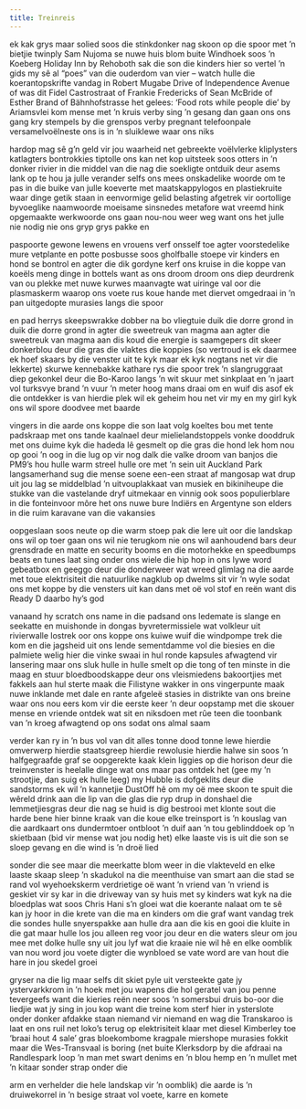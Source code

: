 ```yaml
---
title: Treinreis
---
```


ek kak grys maar solied soos die stinkdonker nag skoon op die spoor met ’n bietjie twinply Sam Nujoma se nuwe huis blom buite Windhoek soos ’n Koeberg Holiday Inn by Rehoboth sak die son die kinders hier so vertel ’n gids my sê al “poes” van die ouderdom van vier – watch hulle die koerantopskrifte vandag in Robert Mugabe Drive of Independence Avenue of was dit Fidel Castrostraat of Frankie Fredericks of Sean McBride of Esther Brand of Bähnhofstrasse het gelees: ‘Food rots while people die’ by Ariamsvlei kom mense met ’n kruis verby sing ’n gesang dan gaan ons ons gang kry stempels by die grenspos verby pregnant telefoonpale versamelvoëlneste ons is in ’n sluiklewe waar ons niks

hardop mag sê g’n geld vir jou waarheid net gebreekte voëlvlerke kliplysters katlagters bontrokkies tiptolle ons kan net kop uitsteek soos otters in ’n donker rivier in die middel van die nag die soekligte ontduik deur asems lank op te hou ja julle verander selfs ons mees onskadelike woorde om te pas in die buike van julle koeverte met maatskappylogos en plastiekruite waar dinge getik staan in eenvormige gelid belasting afgetrek vir oortollige byvoeglike naamwoorde moeisame sinsnedes metafore wat vreemd hink opgemaakte werkwoorde ons gaan nou-nou weer weg want ons het julle nie nodig nie ons gryp grys pakke en

paspoorte gewone lewens en vrouens verf onsself toe agter voorstedelike mure vetplante en potte posbusse soos gholfballe stoepe vir kinders en hond se bontrol en agter die dik gordyne kerf ons kruise in die koppe van koeëls meng dinge in bottels want as ons droom droom ons diep deurdrenk van ou plekke met nuwe kurwes maanvagte wat uiringe val oor die plasmaskerm waarop ons voete rus koue hande met diervet omgedraai in ’n pan uitgedopte murasies langs die spoor

en pad herrys skeepswrakke dobber na bo vliegtuie duik die dorre grond in duik die dorre grond in agter die sweetreuk van magma aan agter die sweetreuk van magma aan dis koud die energie is saamgepers dit skeer donkerblou deur die gras die vlaktes die koppies (so vertroud is ek daarmee ek hoef skaars by die venster uit te kyk maar ek kyk nogtans net vir die lekkerte) skurwe kennebakke kathare rys die spoor trek ’n slangruggraat diep gekonkel deur die Bo-Karoo langs ’n wit skuur met sinkplaat en ’n jaart vol turksvye brand ’n vuur ’n meter hoog mans draai om en wuif dis asof ek die ontdekker is van hierdie plek wil ek geheim hou net vir my en my girl kyk ons wil spore doodvee met baarde

vingers in die aarde ons koppe die son laat volg koeltes bou met tente padskraap met ons tande kaalnael deur mielielandstoppels vonke dooddruk met ons duime kyk die hadeda lê gesmelt op die gras die hond lek hom nou op gooi ’n oog in die lug op vir nog dalk die valke droom van banjos die PM9’s hou hulle warm streel hulle ore met ’n sein uit Auckland Park langsamerhand sug die mense soene een-een straat af mangosap wat drup uit jou lag se middelblad ’n uitvouplakkaat van musiek en bikiniheupe die stukke van die vastelande dryf uitmekaar en vinnig ook soos populierblare in die fonteinvoor môre het ons nuwe bure Indiërs en Argentyne son elders in die ruim karavane van die vakansies

oopgeslaan soos neute op die warm stoep pak die lere uit oor die landskap ons wil op toer gaan ons wil nie terugkom nie ons wil aanhoudend bars deur grensdrade en matte en security booms en die motorhekke en speedbumps beats en tunes laat sing onder ons wiele die hip hop in ons lywe word gebeatbox en geeggo deur die donderweer wat wreed glimlag na die aarde met toue elektrisiteit die natuurlike nagklub op dwelms sit vir ’n wyle sodat ons met koppe by die vensters uit kan dans met oë vol stof en reën want dis Ready D daarbo hy’s god

vanaand hy scratch ons name in die padsand ons ledemate is slange en seekatte en muishonde in dongas byvretermissiele wat volkleur uit rivierwalle lostrek oor ons koppe ons kuiwe wuif die windpompe trek die kom en die jagsheid uit ons lende sementdamme vol die biesies en die palmiete welig hier die vinke swaai in hul ronde kapsules afwagtend vir lansering maar ons sluk hulle in hulle smelt op die tong of ten minste in die maag en stuur bloedboodskappe deur ons vleismiedens bakoortjies met fakkels aan hul sterte maak die Filistyne wakker in ons vingerpunte maak nuwe inklande met dale en rante afgeleë stasies in distrikte van ons breine waar ons nou eers kom vir die eerste keer ’n deur oopstamp met die skouer mense en vriende ontdek wat sit en niksdoen met rûe teen die toonbank van ’n kroeg afwagtend op ons sodat ons almal saam

verder kan ry in ’n bus vol van dit alles tonne dood tonne lewe hierdie omverwerp hierdie staatsgreep hierdie rewolusie hierdie halwe sin soos ’n halfgegraafde graf se oopgerekte kaak klein liggies op die horison deur die treinvenster is heelalle dinge wat ons maar pas ontdek het (gee my ’n strootjie, dan suig ek hulle leeg) my Hubble is dofgeklits deur die sandstorms ek wil ’n kannetjie DustOff hê om my oë mee skoon te spuit die wêreld drink aan die lip van die glas die ryp drup in donshael die lemmetjiesgras deur die nag se huid is dig bestrooi met klonte sout die harde bene hier binne kraak van die koue elke treinsport is ’n kouslag van die aardkaart ons dundermtoer ontbloot ’n duif aan ’n tou geblinddoek op ’n skietbaan (bid vir mense wat jou nodig het) elke laaste vis is uit die son se sloep gevang en die wind is ’n droë lied

sonder die see maar die meerkatte blom weer in die vlakteveld en elke laaste skaap sleep ’n skadukol na die meenthuise van smart aan die stad se rand vol wyehoekskerm verdrietige oë want ’n vriend van ’n vriend is geskiet vir sy kar in die driveway van sy huis met sy kinders wat kyk na die bloedplas wat soos Chris Hani s’n gloei wat die koerante nalaat om te sê kan jy hoor in die krete van die ma en kinders om die graf want vandag trek die sondes hulle snyerspakke aan hulle dra aan die kis en gooi die kluite in die gat maar hulle los jou alleen reg voor jou deur en die waters sleur om jou mee met dolke hulle sny uit jou lyf wat die kraaie nie wil hê en elke oomblik van nou word jou voete digter die wynbloed se vate word are van hout die hare in jou skedel groei

gryser na die lig maar selfs dit skiet pyle uit versteekte gate jy ystervarkkrom in ’n hoek met jou wapens die hol geratel van jou penne tevergeefs want die kieries reën neer soos ’n somersbui druis bo-oor die liedjie wat jy sing in jou kop want die treine kom sterf hier in ysterslote onder donker afdakke staan niemand vir niemand en wag die Transkaroo is laat en ons ruil net loko’s terug op elektrisiteit klaar met diesel Kimberley toe ‘braai hout 4 sale’ gras bloekombome kragpale miershope murasies fokkit maar die Wes-Transvaal is boring (net buite Klerksdorp by die afdraai na Randlespark loop ’n man met swart denims en ’n blou hemp en ’n mullet met ’n kitaar sonder strap onder die

arm en verhelder die hele landskap vir ’n oomblik) die aarde is ’n druiwekorrel in ’n besige straat vol voete, karre en komete
